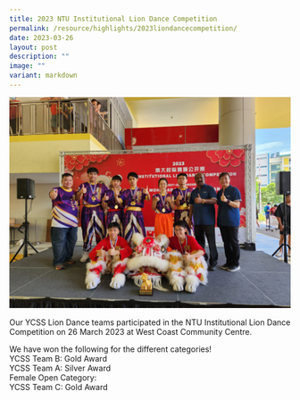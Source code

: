 ```yaml
---
title: 2023 NTU Institutional Lion Dance Competition
permalink: /resource/highlights/2023liondancecompetition/
date: 2023-03-26
layout: post
description: ""
image: ""
variant: markdown
---
```

![](/images/ntu%20lion%20dance.jpeg)

Our YCSS Lion Dance teams participated in the NTU Institutional Lion Dance Competition on 26 March 2023 at West Coast Community Centre. 

We have won the following for the different categories! <br> 
YCSS Team B: Gold Award <br>
YCSS Team A: Silver Award <br>
Female Open Category: <br>
YCSS Team C: Gold Award
